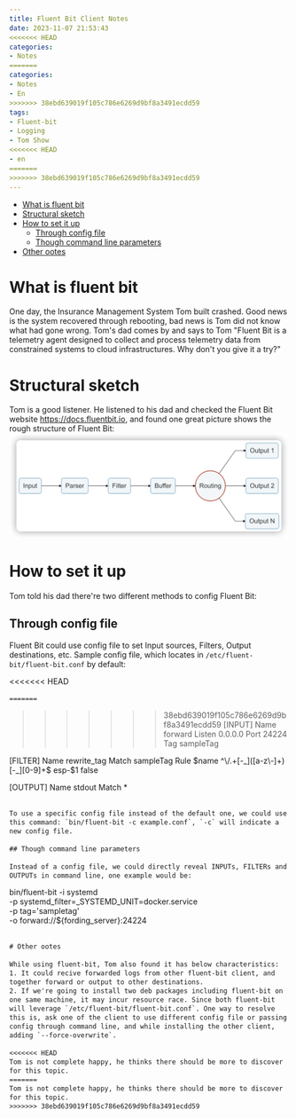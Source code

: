 ```yaml
---
title: Fluent Bit Client Notes
date: 2023-11-07 21:53:43
<<<<<<< HEAD
categories: 
- Notes
=======
categories:
- Notes
- En
>>>>>>> 38ebd639019f105c786e6269d9bf8a3491ecdd59
tags:
- Fluent-bit
- Logging
- Tom Show
<<<<<<< HEAD
- en
=======
>>>>>>> 38ebd639019f105c786e6269d9bf8a3491ecdd59
---
```


- [What is fluent bit](#what-is-fluent-bit)
- [Structural sketch](#structural-sketch)
- [How to set it up](#how-to-set-it-up)
  - [Through config file](#through-config-file)
  - [Though command line parameters](#though-command-line-parameters)
- [Other ootes](#other-ootes)

# What is fluent bit

One day, the Insurance Management System Tom built crashed. Good news is the system recovered through rebooting, bad news is Tom did not know what had gone wrong. Tom's dad comes by and says to Tom "Fluent Bit is a telemetry agent designed to collect and process telemetry data from constrained systems to cloud infrastructures. Why don't you give it a try?"

<!--more-->

# Structural sketch

Tom is a good listener. He listened to his dad and checked the Fluent Bit website https://docs.fluentbit.io, and found one great picture shows the rough structure of Fluent Bit:
![Structural Sketch](https://github.com/JunyuBian/PicsForBlogs/blob/main/iShot_2023-11-08_22.24.51.png)

# How to set it up

Tom told his dad there're two different methods to config Fluent Bit:

## Through config file

Fluent Bit could use config file to set Input sources, Filters, Output destinations, etc. Sample config file, which locates in `/etc/fluent-bit/fluent-bit.conf` by default:

<<<<<<< HEAD
``` 
=======
```
>>>>>>> 38ebd639019f105c786e6269d9bf8a3491ecdd59
[INPUT]
    Name    forward
    Listen  0.0.0.0
    Port    24224
    Tag     sampleTag

[FILTER]
    Name    rewrite_tag
    Match   sampleTag
    Rule    $name ^\/.+[-_]([a-z\-]+)[-_][0-9]+$ esp-$1 false

[OUTPUT]
    Name    stdout
    Match   *
```

To use a specific config file instead of the default one, we could use this command: `bin/fluent-bit -c example.conf`, `-c` will indicate a new config file.

## Though command line parameters

Instead of a config file, we could directly reveal INPUTs, FILTERs and OUTPUTs in command line, one example would be:

```
bin/fluent-bit -i systemd \
        -p systemd_filter=_SYSTEMD_UNIT=docker.service \
        -p tag='sampletag' \
        -o forward://${fording_server}:24224
```

# Other ootes

While using fluent-bit, Tom also found it has below characteristics:
1. It could recive forwarded logs from other fluent-bit client, and together forward or output to other destinations.
2. If we're going to install two deb packages including fluent-bit on one same machine, it may incur resource race. Since both fluent-bit will leverage `/etc/fluent-bit/fluent-bit.conf`. One way to resolve this is, ask one of the client to use different config file or passing config through command line, and while installing the other client, adding `--force-overwrite`.

<<<<<<< HEAD
Tom is not complete happy, he thinks there should be more to discover for this topic.
=======
Tom is not complete happy, he thinks there should be more to discover for this topic.
>>>>>>> 38ebd639019f105c786e6269d9bf8a3491ecdd59
